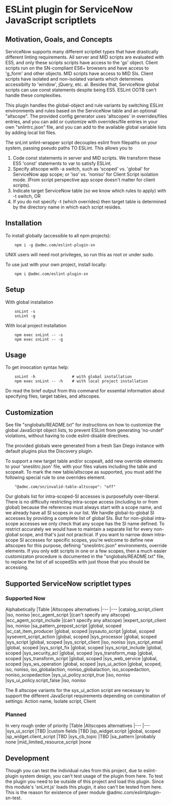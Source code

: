 # ESLint plugin for ServiceNow JavaScript scriptlets

## Motivation, Goals, and Concepts
ServiceNow supports many different scriptlet types that have drastically different linting
requirements.  All server and MID scripts are evaluated with ES5, and only these scripts
scripts have access to the 'gs' object.
Client scripts run on the SN-compliant ES6+ browsers and have access to 'g_form' and
other objects.  MID scripts have access to MID SIs.  Client scripts have isolated and non-isolated
variants which determines accessibilty to 'window', jQuery, etc. al.  Besides that, ServiceNow
global scripts can use const statements despite being ES5.  ESLint OOTB can't handle these
complexities.

This plugin handles the global-object and rule variants by switching ESLint environments and rules
based on the ServiceNow table and an optional "altscope".  The provided config generator uses
'altscopes' in overrides/files entries, and you can add or customize with overrides/file entries in
your own "snlintrc.json" file, and you can add to the available global variable lists by adding
local list files.

The snLint snlint-wrapper script decouples eslint from filepaths on your system, passing
pseudo paths TO ESLint.  This allows you to
1. Code const statements in server and MID scripts.  We transform these ES5 'const' statements
   to var to satisfy ESLint.
1. Specify altscope with -a switch, such as 'scoped' vs. 'global' for ServiceNow app scope;
   or 'iso' vs. 'noniso' for Client Script isolation mode.
   (From script perspective app scope doesn't matter for client scripts).
1. Indicate target ServiceNow table (so we know which rules to apply) with -t switch, OR
1. If you do not specify -t (which overrides) then target table is determined by the directory
   name in which each script resides.

## Installation
To install globally (accessible to all npm projects):
```
    npm i -g @admc.com/eslint-plugin-sn
```
UNIX users will need root privileges, so run this as root or under sudo.

To use just with your own project, install locally:
```
    npm i @admc.com/eslint-plugin-sn
```

## Setup
With global installation
```
    snLint -s
    snLint -g
```
With local project installation
```
    npm exec snLint -- -s
    npm exec snLint -- -g
```

## Usage
To get invocation syntax help:
```
    snLint -h                # with global installation
    npm exec snLint -- -h    # with local project installation
```
Do read the brief output from this command for essential information about specifying files,
target tables, and altscopes.

## Customization
See file "snglobals/README.txt" for instructions on how to customize the global JavaScript object
lists, to prevent ESLint from generating 'no-undef' violations, without having to code
eslint-disable directives.

The provided globals were generated from a fresh San Diego instance with default plugins plus
the Discovery plugin.

To support a new target table and/or scopealt, add new override elements to your 'sneslitrc.json'
file, with your files values including the table and scopealt.
To mark the new table/altscope as supported, you must add the following special rule to one
overrides element.
```
    "@admc.com/sn/invalid-table-altscope": "off"
```

Our globals list for intra-scoped-SI accesses is purposefully over-liberal.
There is no difficulty restricting intra-scope access (including to or from global) because the
references must always start with a scope name, and we already have all SI scopes in our list.
We handle global-to-global SI accesses by providing a complete list of global SIs.
But for non-global intra-scope accesses we only check that any scope has the SI name defined.
To restrict accurately we would have to maintain a separate list for every non-global scope, and
that's just not practical.
If you want to narrow down intra-scope SI accesses for specific scopes, you're welcome to define
new altscopes for this purpose, defining "sneslintrc.json" environments, override elements.
If you only edit scripts in one or a few scopes, then a much easier customizaton procedure is
documented in the "snglobals/README.txt" file, to replace the list of all scopedSIs with just those
that you should be accessing.

## Supported ServiceNow scriptlet types
### Supported Now
Alphabetically
|Table                        |Altscopes alternatives
|---                          |---
|catalog_script_client        |iso, noniso
|ecc_agent_script             |(can't specify any altscope)
|ecc_agent_script_include     |(can't specify any altscope)
|expert_script_client         |iso, noniso
|sa_pattern_prepost_script    |global, scoped
|sc_cat_item_producer         |global, scoped
|sysauto_script               |global, scoped
|sysevent_script_action       |global, scoped
|sys_processor                |global, scoped
|sys_script                   |global, scoped
|sys_script_client            |iso, noniso
|sys_script_email             |global, scoped
|sys_script_fix               |global, scoped
|sys_script_include           |global, scoped
|sys_security_acl             |global, scoped
|sys_transform_map            |global, scoped
|sys_transform_script         |global, scoped
|sys_web_service              |global, scoped
|sys_ws_operation             |global, scoped
|sys_ui_action                |global, scoped, iso, noniso, iso_globalaction, noniso_globalaction, iso_scopedaction, noniso_scopedaction
|sys_ui_policy.script_true    |iso, noniso
|sys_ui_policy.script_false   |iso, noniso

The 8 altscope variants for the sys_ui_action script are necessary to support the different JavaScript requirements depending on combination of settings:  Action name, Isolate script, Client

### Planned
In very rough order of priority
|Table                        |Altscopes alternatives
|---                          |---
|sys_ui_script                |TBD
|custom fields                |TBD
|sp_widget.script             |global, scoped
|sp_widget.client_script      |TBD
|sys_cb_topic                 |TBD
|sa_pattern                   |probably none
|mid_limited_resource_script  |none

## Development
Though you can test the individual rules from this project, due to eslint-plugin system design,
you can't test usage of the plugin from here.  To test the plugin you need to be outside of this
project and load this plugin.  Since this module's 'snLint.js' loads this plugin, it also can't
be tested from here.  This is the reason for existence of peer module
@admc.com/eslintplugin-sn-test.

